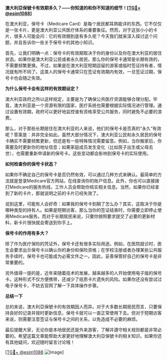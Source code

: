 **澳大利亞保號卡有效期多久？——你知道的和你不知道的细节！[[TG💪+ @esim1088](https://t.me/s/esim1088)]**

在澳大利亚，保号卡（Medicare Card）是每个居民都耳熟能详的东西。它不仅仅是一张卡片，更是澳大利亚公共医疗体系的重要象征。然而，对于这张小小的卡片，很多人可能会问：它的有效期到底有多久呢？今天我们就来深入探讨这个问题，并且告诉你一些关于保号卡的其他小知识。

首先，让我们明确一点：保号卡的有效期取决于你的身份以及你在澳大利亚的居住状态。如果你是澳大利亚公民或者永久居民，那么你的保号卡通常是长期有效的，不需要频繁更换。不过，如果是在澳大利亚短期逗留的游客或临时签证持有者，情况就有所不同了。这类人的保号卡通常只在签证有效期内有效，一旦签证过期，保号卡也会随之失效。

**为什么保号卡会有这样的有效期设定？**

澳大利亚政府之所以这样规定，主要是为了确保公共医疗资源能够合理分配。毕竟，澳大利亚是一个资源有限的国家，医疗系统也需要根据实际情况进行管理。通过设置有效期，政府可以更好地监控谁有资格享受公共服务，同时避免不必要的浪费。

那么，对于那些长期居住在澳大利亚的人来说，他们的保号卡是否真的“永久”有效呢？答案是：并非完全如此。虽然大部分情况下，澳大利亚公民和永久居民的保号卡确实不需要频繁更新，但还是有一些特殊情况需要留意。例如，当你搬家后，你需要及时更新你的地址信息；如果家庭成员发生变化（比如孩子出生或父母去世），也需要重新申请新的保号卡。这些变动都会影响到保号卡的实际使用。

**如何检查你的保号卡状态？**

如果你不确定自己的保号卡是否仍然有效，可以通过几种方式来确认。最简单的方法就是登录Medicare官方网站，在线查询你的账户信息。此外，你也可以直接拨打Medicare的服务热线，工作人员会帮助你核实相关信息。当然，如果你已经拿到了新的卡片，那就说明之前的卡片已经失效了。

说到这里，可能有人会好奇：如果我的保号卡到期了怎么办？其实，这取决于你是哪种类型的持有人。如果是短期访客，那么当你的签证结束时，你需要立即停止使用Medicare服务。而对于长期居民来说，只要你按照要求提交了必要的更新材料，新卡片很快就会寄送到你手上。

**保号卡的作用有多大？**

除了作为医疗保险的凭证外，保号卡还有很多实际用途。例如，在医院就诊时，医生会要求出示保号卡以确认你的身份和保险资格；在学校注册或者办理某些公共服务手续时，保号卡也可能成为必需文件之一。因此，妥善保管好自己的保号卡是非常重要的。

另外值得一提的是，近年来随着技术的发展，越来越多的人开始使用电子版的保号卡。这种形式不仅方便携带，还减少了纸质卡片遗失的风险。如果你还没有尝试过电子保号卡，不妨去官网了解一下具体操作步骤。

**总结一下**

总的来说，澳大利亞保號卡的有效期因人而异。对于大多数长期居民而言，只要保持良好的记录并按时更新信息，保号卡就可以一直正常使用下去。但对于短期访客来说，则需要注意签证与保号卡之间的关系，以免造成不必要的麻烦。

最后提醒大家，无论你是本地居民还是外来游客，了解并遵守相关规则都是非常必要的。希望这篇文章能帮助大家更好地理解澳大利亞保號卡的相关知识。如果你还有其他疑问，欢迎随时留言讨论哦！

[[TG💪+ @esim1088](https://t.me/s/esim1088) ![Image](https://i.postimg.cc/4NQfJmqS/Snipaste-2025-05-13-00-14-12.png)]